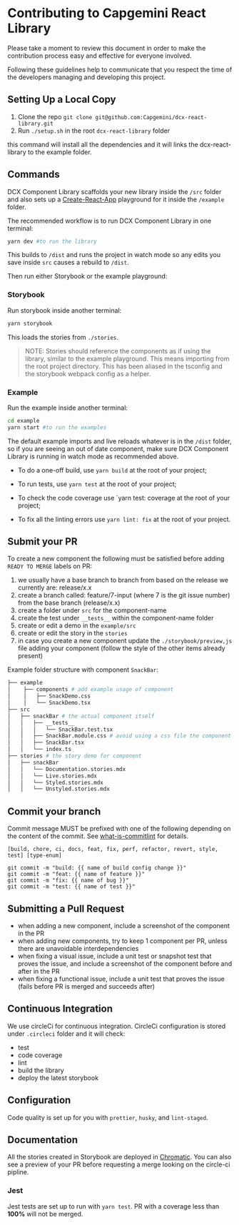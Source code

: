 # Contributing to Capgemini React Library

Please take a moment to review this document in order to make the contribution
process easy and effective for everyone involved.

Following these guidelines help to communicate that you respect the time of the
developers managing and developing this project.

## Setting Up a Local Copy

1. Clone the repo
   `git clone git@github.com:Capgemini/dcx-react-library.git`
2. Run `./setup.sh` in the root `dcx-react-library` folder

this command will install all the dependencies and it will links the dcx-react-library to the example folder.

## Commands

DCX Component Library scaffolds your new library inside the `/src` folder and also sets up a [Create-React-App](https://reactjs.org/docs/create-a-new-react-app.html) playground for it inside the `/example` folder.

The recommended workflow is to run DCX Component Library in one terminal:

```bash
yarn dev #to run the library
```

This builds to `/dist` and runs the project in watch mode so any edits you save inside `src` causes a rebuild to `/dist`.

Then run either Storybook or the example playground:

### Storybook

Run storybook inside another terminal:

```bash
yarn storybook
```

This loads the stories from `./stories`.

> NOTE: Stories should reference the components as if using the library, similar to the example playground. This means importing from the root project directory. This has been aliased in the tsconfig and the storybook webpack config as a helper.

### Example

Run the example inside another terminal:

```bash
cd example
yarn start #to run the examples
```

The default example imports and live reloads whatever is in the `/dist` folder, so if you are seeing an out of date component, make sure DCX Component Library is running in watch mode as recommended above.

- To do a one-off build, use `yarn build` at the root of your project;

- To run tests, use `yarn test` at the root of your project;

- To check the code coverage use `yarn test: coverage at the root of your project;

- To fix all the linting errors use `yarn lint: fix` at the root of your project.

## Submit your PR

To create a new component the following must be satisfied before adding
`READY TO MERGE` labels on PR:

1. we usually have a base branch to branch from based on the release we currently are: release/x.x
2. create a branch called: feature/7-input (where 7 is the git issue number) from the base branch (release/x.x)
3. create a folder under `src` for the component-name
4. create the test under `__tests__` within the component-name folder
5. create or edit a demo in the `example/src`
6. create or edit the story in the `stories`
7. in case you create a new component update the `./storybook/preview,js` file adding your component (follow the style of the other items already present)

Example folder structure with component `SnackBar`:

```sh
├── example
│    ├── components # add example usage of component
│    │   ├── SnackDemo.css
│    │   └── SnackDemo.tsx
├── src
│   ├── snackBar # the actual component itself
│   │   ├── __tests__
│   │   │   └── SnackBar.test.tsx
│   │   ├── SnackBar.module.css # avoid using a css file the component should not have any specific UI/UX
│   │   ├── SnackBar.tsx
│   │   └── index.ts
├── stories # the story demo for component
│   ├── snackBar
│   │   └── Documentation.stories.mdx
│   │   └── Live.stories.mdx
│   │   └── Styled.stories.mdx
│   │   └── Unstyled.stories.mdx
```

## Commit your branch

Commit message MUST be prefixed with one of the following depending on the content of the commit. See [what-is-commitlint](https://github.com/conventional-changelog/commitlint/#) for details.

```
[build, chore, ci, docs, feat, fix, perf, refactor, revert, style, test] [type-enum]

git commit -m "build: {{ name of build config change }}"
git commit -m "feat: {{ name of feature }}"
git commit -m "fix: {{ name of bug }}"
git commit -m "test: {{ name of test }}"
```

## Submitting a Pull Request

- when adding a new component, include a screenshot of the component in the PR
- when adding new components, try to keep 1 component per PR, unless there are
  unavoidable interdependencies
- when fixing a visual issue, include a unit test or snapshot test that proves
  the issue, and include a screenshot of the component before and after in the
  PR
- when fixing a functional issue, include a unit test that proves the issue
  (fails before PR is merged and succeeds after)

## Continuous Integration

We use circleCi for continuous integration. CircleCi configuration is stored under `.circleci` folder and it will check:

- test
- code coverage
- lint
- build the library
- deploy the latest storybook

## Configuration

Code quality is set up for you with `prettier`, `husky`, and `lint-staged`.

## Documentation

All the stories created in Storybook are deployed in [Chromatic](main--6069a6f47f4b9f002171f8e1.chromatic.com). You can also see a preview of your PR before requesting a merge looking on the circle-ci pipline.

### Jest

Jest tests are set up to run with `yarn test`. PR with a coverage less than **100%** will not be merged.

